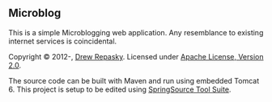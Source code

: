 Microblog
---------
This is a simple Microblogging web application.  Any resemblance to existing internet services is coincidental.

Copyright &copy; 2012-, [Drew Repasky].  Licensed under [Apache License, Version 2.0].

The source code can be built with Maven and run using embedded Tomcat 6.  This project is setup to be edited using [SpringSource Tool Suite].

[Drew Repasky]: http://twitter.com/drewrepasky
[Apache License, Version 2.0]: http://www.apache.org/licenses/LICENSE-2.0.html
[SpringSource Tool Suite]: http://www.springsource.com/downloads/sts

